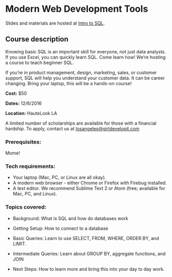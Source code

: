 # Modern Web Development Tools

Slides and materials are hosted at [Intro to SQL](https://imuchnik.github.io/intro-to-sql/#/).

## Course description
Knowing basic SQL is an important skill for everyone, not just data analysts. If you use Excel, you can quickly learn SQL. Come learn how! We’re hosting a course to teach beginner SQL.  

If you’re in product management, design, marketing, sales, or customer support, SQL will help you understand your customer data. It can be career changing. Bring your laptop, this will be a hands-on course! 

**Cost:** 
$50

**Dates:** 
12/6/2016

**Location:** 
HauteLook LA

A limited number of scholarships are available for those with a financial hardship. To apply, contact us at losangeles@girldevelopit.com


### Prerequisites:

Mome!



### Tech requirements:

 - Your laptop (Mac, PC, or Linux are all okay).
 - A modern web browser - either Chrome or Firefox with Firebug installed.
 - A text editor. We recommend Sublime Text 2 or Atom  (free; available for Mac, PC, and Linux).


### Topics covered:

- Background: What is SQL and how do databases work

- Getting Setup: How to connect to a database

- Basic Queries: Learn to use SELECT, FROM, WHERE, ORDER BY, and LIMIT.

- Intermediate Queries: Learn about GROUP BY, aggregate functions, and JOIN

- Next Steps: How to learn more and bring this into your day to day work.

